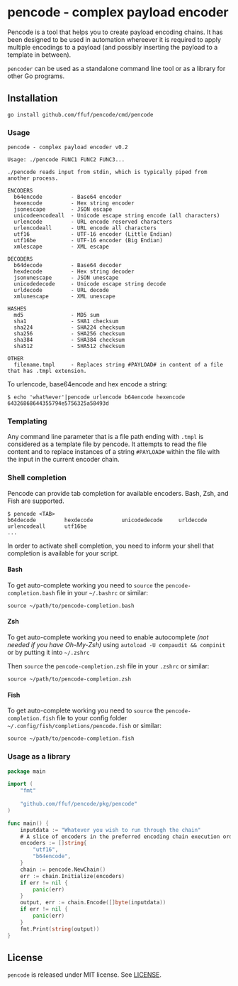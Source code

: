 # pencode - complex payload encoder

Pencode is a tool that helps you to create payload encoding chains. It has been designed to be used in automation whereever
it is required to apply multiple encodings to a payload (and possibly inserting the payload to a template in between).

`pencoder` can be used as a standalone command line tool or as a library for other Go programs.


## Installation
```
go install github.com/ffuf/pencode/cmd/pencode
```

### Usage

```
pencode - complex payload encoder v0.2

Usage: ./pencode FUNC1 FUNC2 FUNC3...

./pencode reads input from stdin, which is typically piped from another process.

ENCODERS
  b64encode         - Base64 encoder
  hexencode         - Hex string encoder
  jsonescape        - JSON escape
  unicodeencodeall  - Unicode escape string encode (all characters)
  urlencode         - URL encode reserved characters
  urlencodeall      - URL encode all characters
  utf16             - UTF-16 encoder (Little Endian)
  utf16be           - UTF-16 encoder (Big Endian)
  xmlescape         - XML escape

DECODERS
  b64decode         - Base64 decoder
  hexdecode         - Hex string decoder
  jsonunescape      - JSON unescape
  unicodedecode     - Unicode escape string decode
  urldecode         - URL decode
  xmlunescape       - XML unescape

HASHES
  md5               - MD5 sum
  sha1              - SHA1 checksum
  sha224            - SHA224 checksum
  sha256            - SHA256 checksum
  sha384            - SHA384 checksum
  sha512            - SHA512 checksum

OTHER
  filename.tmpl     - Replaces string #PAYLOAD# in content of a file that has .tmpl extension.

```

To urlencode, base64encode and hex encode a string:

```
$ echo 'what%ever'|pencode urlencode b64encode hexencode
64326868644355794e5756325a58493d
```

### Templating

Any command line parameter that is a file path ending with `.tmpl` is considered as a template file by
pencode. It attempts to read the file content and to replace instances of a string `#PAYLOAD#` within the file with
the input in the current encoder chain.

### Shell completion

Pencode can provide tab completion for available encoders. Bash, Zsh, and Fish are supported.

```
$ pencode <TAB>
b64decode         hexdecode         unicodedecode     urldecode         urlencodeall      utf16be
...
```

In order to activate shell completion, you need to inform your shell that completion is available for your script.

#### Bash

To get auto-complete working you need to `source` the `pencode-completion.bash` file in your `~/.bashrc` or similar:

```
source ~/path/to/pencode-completion.bash
```

#### Zsh

To get auto-complete working you need to enable autocomplete _(not needed if you have Oh-My-Zsh)_ using `autoload -U compaudit && compinit` or by putting it into `~/.zshrc`

Then `source` the `pencode-completion.zsh` file in your `.zshrc` or similar:

```
source ~/path/to/pencode-completion.zsh
```

#### Fish

To get auto-complete working you need to `source` the `pencode-completion.fish` file to your config folder `~/.config/fish/completions/pencode.fish` or similar:

```
source ~/path/to/pencode-completion.fish
```

### Usage as a library

```go
package main

import (
    "fmt"
    
    "github.com/ffuf/pencode/pkg/pencode"
)

func main() {
    inputdata := "Whatever you wish to run through the chain"
    # A slice of encoders in the preferred encoding chain execution order
    encoders := []string{
        "utf16",
        "b64encode",
    }
    chain := pencode.NewChain()
    err := chain.Initialize(encoders)
    if err != nil {
        panic(err)
    }
    output, err := chain.Encode([]byte(inputdata))
    if err != nil {
        panic(err)
    }
    fmt.Print(string(output))
}
```

## License

`pencode` is released under MIT license. See [LICENSE](https://github.com/ffuf/pencoder/blob/master/LICENSE).
